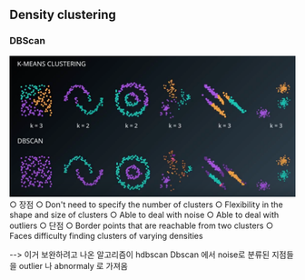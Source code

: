 ## Density clustering
### DBScan
![DBScan](image/3_1.png "DBScan")
○ 장점
	○ Don't need to specify the number of clusters
	○ Flexibility in the shape and size of clusters
	○ Able to deal with noise
	○ Able to deal with outliers
○ 단점
	○ Border points that are 	reachable from two clusters
	○ Faces difficulty finding clusters of varying densities

--> 이거 보완하려고 나온 알고리즘이 hdbscan
Dbscan 에서 noise로 분류된 지점들을 outlier 나 abnormaly 로 가져옴

